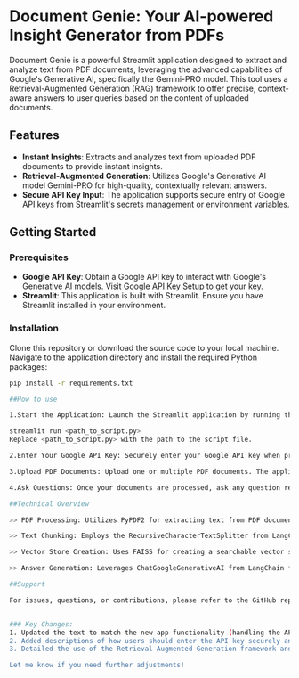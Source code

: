 # Document Genie: Your AI-powered Insight Generator from PDFs

Document Genie is a powerful Streamlit application designed to extract and analyze text from PDF documents, leveraging the advanced capabilities of Google's Generative AI, specifically the Gemini-PRO model. This tool uses a Retrieval-Augmented Generation (RAG) framework to offer precise, context-aware answers to user queries based on the content of uploaded documents.

## Features

- **Instant Insights**: Extracts and analyzes text from uploaded PDF documents to provide instant insights.
- **Retrieval-Augmented Generation**: Utilizes Google's Generative AI model Gemini-PRO for high-quality, contextually relevant answers.
- **Secure API Key Input**: The application supports secure entry of Google API keys from Streamlit's secrets management or environment variables.

## Getting Started

### Prerequisites

- **Google API Key**: Obtain a Google API key to interact with Google's Generative AI models. Visit [Google API Key Setup](https://makersuite.google.com/app/apikey) to get your key.
- **Streamlit**: This application is built with Streamlit. Ensure you have Streamlit installed in your environment.

### Installation

Clone this repository or download the source code to your local machine. Navigate to the application directory and install the required Python packages:

```bash
pip install -r requirements.txt

##How to use 

1.Start the Application: Launch the Streamlit application by running the command:

streamlit run <path_to_script.py>
Replace <path_to_script.py> with the path to the script file.

2.Enter Your Google API Key: Securely enter your Google API key when prompted. This key enables the application to access Google's Generative AI models. The key can be provided either through Streamlit's secrets management or set as an environment variable.

3.Upload PDF Documents: Upload one or multiple PDF documents. The application will analyze the content of these documents and create a searchable vector store to respond to queries.

4.Ask Questions: Once your documents are processed, ask any question related to the content of your uploaded documents.

##Technical Overview

>> PDF Processing: Utilizes PyPDF2 for extracting text from PDF documents.

>> Text Chunking: Employs the RecursiveCharacterTextSplitter from LangChain for dividing the extracted text into manageable chunks.

>> Vector Store Creation: Uses FAISS for creating a searchable vector store from text chunks.

>> Answer Generation: Leverages ChatGoogleGenerativeAI from LangChain for generating answers to user queries using the context provided by the uploaded documents.

##Support

For issues, questions, or contributions, please refer to the GitHub repository issues section or submit a pull request.


### Key Changes:
1. Updated the text to match the new app functionality (handling the API key via Streamlit's secrets or environment variables).
2. Added descriptions of how users should enter the API key securely and provided clarity on file uploading and query asking.
3. Detailed the use of the Retrieval-Augmented Generation framework and highlighted the technical components.

Let me know if you need further adjustments!
